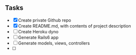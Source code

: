## Tasks
 - [x] Create private Github repo
 - [x] Create README.md, with contents of project description
 - [ ] Create Heroku dyno
 - [ ] Generate Rails6 app
 - [ ] Generate models, views, controllers
 - [ ] 
 